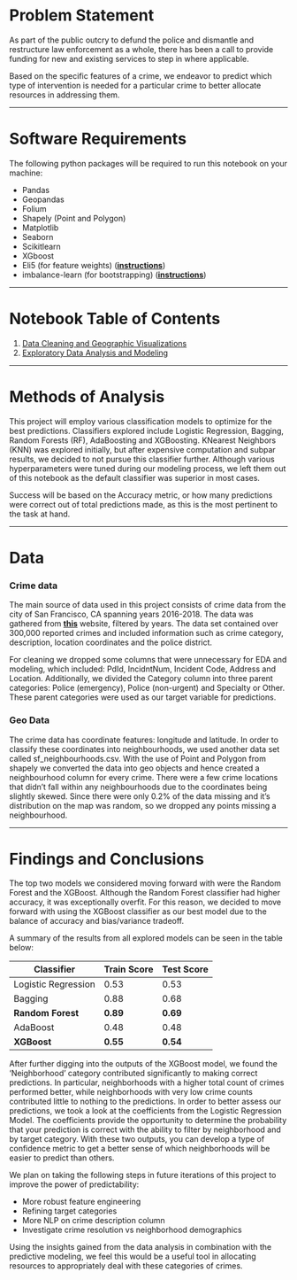 # Problem Statement
As part of the public outcry to defund the police and dismantle and restructure law enforcement as a whole, there has been a call to provide funding for new and existing services to step in where applicable.

Based on the specific features of a crime, we endeavor to predict which type of intervention is needed for a particular crime to better allocate resources in addressing them.

---

# Software Requirements
The following python packages will be required to run this notebook on your machine:
- Pandas
- Geopandas
- Folium
- Shapely (Point and Polygon)
- Matplotlib
- Seaborn
- Scikitlearn
- XGboost
- Eli5 (for feature weights) ([**instructions**](https://eli5.readthedocs.io/en/latest/overview.html))
- imbalance-learn (for bootstrapping) ([**instructions**](https://imbalanced-learn.readthedocs.io/en/stable/install.html))

---

# Notebook Table of Contents

1. [Data Cleaning and Geographic Visualizations](https://github.com/gabecano4308/San-Francisco-Crime-Predictor/blob/main/1_clean_geoviz.ipynb)
2. [Exploratory Data Analysis and Modeling](https://github.com/gabecano4308/San-Francisco-Crime-Predictor/blob/main/2_eda_model.ipynb)

---

# Methods of Analysis
This project will employ various classification models to optimize for the best predictions. Classifiers explored include Logistic Regression, Bagging, Random Forests (RF), AdaBoosting and XGBoosting. KNearest Neighbors (KNN) was explored initially, but after expensive computation and subpar results, we decided to not pursue this classifier further. Although various hyperparameters were tuned during our modeling process, we left them out of this notebook as the default classifier was superior in most cases.

Success will be based on the Accuracy metric, or how many predictions were correct out of total predictions made, as this is the most pertinent to the task at hand.

---

# Data

### Crime data
The main source of data used in this project consists of crime data from the city of San Francisco, CA spanning years 2016-2018. The data was gathered from [**this**](https://data.sfgov.org/Public-Safety/Police-Department-Incident-Reports-Historical-2003/tmnf-yvry/data) website, filtered by years. The data set contained over 300,000 reported crimes and included information such as crime category, description, location coordinates and the police district.

For cleaning we dropped some columns that were unnecessary for EDA and modeling, which included: PdId, IncidntNum, Incident Code, Address and Location. Additionally, we divided the Category column into three parent categories: Police (emergency), Police (non-urgent) and Specialty or Other. These parent categories were used as our target variable for predictions.

### Geo Data
The crime data has coordinate features: longitude and latitude. In order to classify these coordinates into  neighbourhoods, we used another data set called sf_neighbourhoods.csv. With the use of Point and Polygon from shapely we converted the data into geo objects and hence created a neighbourhood column for every crime. There were a few crime locations that didn’t fall within any neighbourhoods due to the coordinates being slightly skewed. Since there were only 0.2% of the data missing and it’s distribution on the map was random, so we dropped any points missing a neighbourhood.

---

# Findings and Conclusions
The top two models we considered moving forward with were the Random Forest and the XGBoost. Although the Random Forest classifier had higher accuracy, it was exceptionally overfit. For this reason, we decided to move forward with using the XGBoost classifier as our best model due to the balance of accuracy and bias/variance tradeoff.

A summary of the results from all explored models can be seen in the table below:

|**Classifier**|**Train Score**|**Test Score**|
|---|---|---|
|Logistic Regression|0.53|0.53|
|Bagging|0.88|0.68|
|**Random Forest**|**0.89**|**0.69**|
|AdaBoost|0.48|0.48|
|**XGBoost**|**0.55**|**0.54**|

After further digging into the outputs of the XGBoost model, we found the ‘Neighborhood’ category contributed significantly to making correct predictions. In particular, neighborhoods with a higher total count of crimes performed better, while neighborhoods with very low crime counts contributed little to nothing to the predictions. In order to better assess our predictions, we took a look at the coefficients from the Logistic Regression Model. The coefficients provide the opportunity to determine the probability that your prediction is correct with the ability to filter by neighborhood and by target category. With these two outputs, you can develop a type of confidence metric to get a better sense of which neighborhoods will be easier to predict than others.

We plan on taking the following steps in future iterations of this project to improve the power of predictability:

- More robust feature engineering
- Refining target categories
- More NLP on crime description column
- Investigate crime resolution vs neighborhood demographics

Using the insights gained from the data analysis in combination with the predictive modeling, we feel this would be a useful tool in allocating resources to appropriately deal with these categories of crimes.
